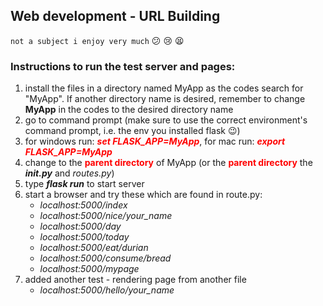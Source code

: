 
## Web development - URL Building 
`not a subject i enjoy very much` :confused: :cry: :tired_face:

### Instructions to run the test server and pages:

1. install the files in a directory named MyApp as the codes search for "MyApp". If another directory name is desired, remember to change **MyApp** in the codes to the desired directory name
2. go to command prompt (make sure to use the correct environment's command prompt, i.e. the env you installed flask :wink:)
3. for windows run: <span style="color:red">***set FLASK_APP=MyApp***</span>, for mac run: <span style="color:red">***export FLASK_APP=MyApp***</span>
4. change to the <span style="color:red">**parent directory**</span> of MyApp (or the <span style="color:red">**parent directory**</span> the *__init.py__* and *routes.py*) 
5. type ***flask run*** to start server
6. start a browser and try these which are found in route.py:
    - *localhost:5000/index*
    - *localhost:5000/nice/your_name*
    - *localhost:5000/day*
    - *localhost:5000/today*
    - *localhost:5000/eat/durian*
    - *localhost:5000/consume/bread*
    - *localhost:5000/mypage*
7. added another test - rendering page from another file
    - *localhost:5000/hello/your_name*


